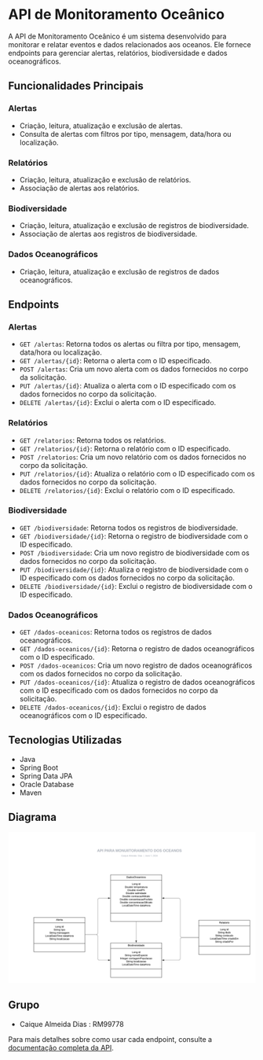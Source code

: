 # API de Monitoramento Oceânico

A API de Monitoramento Oceânico é um sistema desenvolvido para monitorar e relatar eventos e dados relacionados aos oceanos. Ele fornece endpoints para gerenciar alertas, relatórios, biodiversidade e dados oceanográficos.

## Funcionalidades Principais

### Alertas
- Criação, leitura, atualização e exclusão de alertas.
- Consulta de alertas com filtros por tipo, mensagem, data/hora ou localização.

### Relatórios
- Criação, leitura, atualização e exclusão de relatórios.
- Associação de alertas aos relatórios.

### Biodiversidade
- Criação, leitura, atualização e exclusão de registros de biodiversidade.
- Associação de alertas aos registros de biodiversidade.

### Dados Oceanográficos
- Criação, leitura, atualização e exclusão de registros de dados oceanográficos.

## Endpoints

### Alertas
- `GET /alertas`: Retorna todos os alertas ou filtra por tipo, mensagem, data/hora ou localização.
- `GET /alertas/{id}`: Retorna o alerta com o ID especificado.
- `POST /alertas`: Cria um novo alerta com os dados fornecidos no corpo da solicitação.
- `PUT /alertas/{id}`: Atualiza o alerta com o ID especificado com os dados fornecidos no corpo da solicitação.
- `DELETE /alertas/{id}`: Exclui o alerta com o ID especificado.

### Relatórios
- `GET /relatorios`: Retorna todos os relatórios.
- `GET /relatorios/{id}`: Retorna o relatório com o ID especificado.
- `POST /relatorios`: Cria um novo relatório com os dados fornecidos no corpo da solicitação.
- `PUT /relatorios/{id}`: Atualiza o relatório com o ID especificado com os dados fornecidos no corpo da solicitação.
- `DELETE /relatorios/{id}`: Exclui o relatório com o ID especificado.

### Biodiversidade
- `GET /biodiversidade`: Retorna todos os registros de biodiversidade.
- `GET /biodiversidade/{id}`: Retorna o registro de biodiversidade com o ID especificado.
- `POST /biodiversidade`: Cria um novo registro de biodiversidade com os dados fornecidos no corpo da solicitação.
- `PUT /biodiversidade/{id}`: Atualiza o registro de biodiversidade com o ID especificado com os dados fornecidos no corpo da solicitação.
- `DELETE /biodiversidade/{id}`: Exclui o registro de biodiversidade com o ID especificado.

### Dados Oceanográficos
- `GET /dados-oceanicos`: Retorna todos os registros de dados oceanográficos.
- `GET /dados-oceanicos/{id}`: Retorna o registro de dados oceanográficos com o ID especificado.
- `POST /dados-oceanicos`: Cria um novo registro de dados oceanográficos com os dados fornecidos no corpo da solicitação.
- `PUT /dados-oceanicos/{id}`: Atualiza o registro de dados oceanográficos com o ID especificado com os dados fornecidos no corpo da solicitação.
- `DELETE /dados-oceanicos/{id}`: Exclui o registro de dados oceanográficos com o ID especificado.

## Tecnologias Utilizadas
- Java
- Spring Boot
- Spring Data JPA
- Oracle Database
- Maven
## Diagrama
![Diagrama de Classes](https://github.com/caiquealm/GlobalSolution_3Semestre/blob/main/documentacao/GS_OCEANHEALTHMONITORING.png)

## Grupo
- Caique Almeida Dias : RM99778

Para mais detalhes sobre como usar cada endpoint, consulte a [documentação completa da API](link_para_documentacao).


